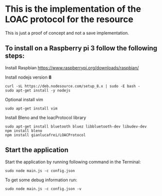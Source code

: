 # This is the implementation of the LOAC protocol for the resource

This is just a proof of concept and not a save implementation.

## To install on a Raspberry pi 3 follow the following steps:


Install Raspbian 
<https://www.raspberrypi.org/downloads/raspbian/>

Install nodejs version **8**
```
curl -sL https://deb.nodesource.com/setup_8.x | sudo -E bash -  
sudo apt-get install -y nodejs
```
Optional install vim
```
sudo apt-get install vim
```

Install Bleno and the loacProtocol library
```
sudo apt-get install bluetooth bluez libbluetooth-dev libudev-dev  
npm install bleno  
npm install gianlucafrei/LOACProtocol  
```
## Start the application

Start the application by running following command in the Terminal:

```
sudo node main.js -c config.json
```

To get some debug information run:
```
sudo node main.js -c config.json -v
```


[comment]: <> (scp -r Desktop/LOACP_Ressource pi@192.168.1.194:Desktop)

